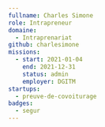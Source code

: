 ```yaml
---
fullname: Charles Simone
role: Intrapreneur
domaine:
  - Intraprenariat
github: charlesimone
missions:
  - start: 2021-01-04
    end: 2021-12-31
    status: admin
    employer: DGITM
startups:
  - preuve-de-covoiturage
badges:
  - segur
---
```

